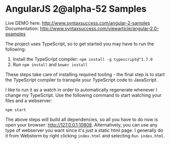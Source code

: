 AngularJS 2@alpha-52 Samples
============================

Live DEMO here: http://www.syntaxsuccess.com/angular-2-samples
Documentation:  http://www.syntaxsuccess.com/viewarticle/angular-2.0-examples

The project uses TypeScript, so to get started you may have to run the following:

1. Install the TypeScript compiler: `npm install -g typescript@^1.7.0`
2. Run `npm install` and `bower install`

These steps take care of installing required tooling - the final step is to start the TypeScript compiler to transpile your TypeScript code to JavaScript.

I like to run it as a watch in order to automatically regenerate whenever I change my TypeScript.
Use the following command to start watching your files and a webserver:

`npm start`

The above steps will build all dependencies, so all you have to do now is open your browser: http://127.0.0.1:10808.
Alternatively, you can use any type of webserver you want since it's just a static html page. I generally do it from Webstorm by right clicking
`index.html` and selecting `Run index.html`.
